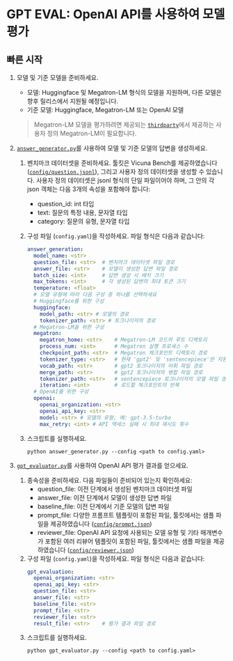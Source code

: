 # GPT EVAL: OpenAI API를 사용하여 모델 평가

## 빠른 시작

1. 모델 및 기준 모델을 준비하세요.
    - 모델: Huggingface 및 Megatron-LM 형식의 모델을 지원하며, 다른 모델은 향후 릴리스에서 지원될 예정입니다.
    - 기준 모델: Huggingface, Megatron-LM 또는 OpenAI 모델
    > Megatron-LM 모델을 평가하려면 제공되는 [`thirdparty`](../../../thirdparty/)에서 제공하는 사용자 정의 Megatron-LM이 필요합니다.

2. [`answer_generator.py`](answer_generator.py)를 사용하여 모델 및 기준 모델의 답변을 생성하세요.
    1. 벤치마크 데이터셋을 준비하세요. 툴킷은 Vicuna Bench를 제공하였습니다([`config/question.jsonl`](./config/question.jsonl)), 그리고 사용자 정의 데이터셋을 생성할 수 있습니다. 사용자 정의 데이터셋은 jsonl 형식의 단일 파일이어야 하며, 그 안의 각 json 객체는 다음 3개의 속성을 포함해야 합니다:
        - question_id: int 타입
        - text: 질문의 특정 내용, 문자열 타입
        - category: 질문의 유형, 문자열 타입

    2. 구성 파일 (`config.yaml`)을 작성하세요. 파일 형식은 다음과 같습니다:
        ```yaml
        answer_generation:
          model_name: <str>
          question_file: <str>  # 벤치마크 데이터셋 파일 경로
          answer_file: <str>    # 모델이 생성한 답변 파일 경로
          batch_size: <int>     # 답변 생성 시 배치 크기
          max_tokens: <int>     # 각 생성된 답변의 최대 토큰 크기
          temperature: <float>
          # 모델 유형에 따라 다음 구성 중 하나를 선택하세요
          # Huggingface를 위한 구성
          huggingface:
            model_path: <str> # 모델의 경로
            tokenizer_path: <str> # 토크나이저의 경로
          # Megatron-LM을 위한 구성
          megatron:
            megatron_home: <str>    # Megatron-LM 코드의 루트 디렉토리
            process_num: <int>      # Megatron 실행 프로세스 수
            checkpoint_path: <str>  # Megatron 체크포인트 디렉토리 경로
            tokenizer_type: <str>   # 현재 'gpt2' 및 'sentencepiece'만 지원
            vocab_path: <str>       # gpt2 토크나이저의 어휘 파일 경로
            merge_path: <str>       # gpt2 토크나이저의 병합 파일 경로
            tokenizer_path: <str>   # sentencepiece 토크나이저의 모델 파일 경로
            iteration: <int>        # 로드할 체크포인트의 반복
          # OpenAI를 위한 구성
          openai:
            openai_organization: <str>
            openai_api_key: <str>
            model: <str> # 모델의 유형, 예: gpt-3.5-turbo
            max_retry: <int> # API 액세스 실패 시 최대 재시도 횟수
        ```
    3. 스크립트를 실행하세요.
        ```shell
        python answer_generator.py --config <path to config.yaml>
        ```

3. [`gpt_evaluator.py`](gpt_evaluator.py)를 사용하여 OpenAI API 평가 결과를 얻으세요.
    1. 종속성을 준비하세요. 다음 파일들이 준비되어 있는지 확인하세요:
        - question_file: 이전 단계에서 생성된 벤치마크 데이터셋 파일
        - answer_file: 이전 단계에서 모델이 생성한 답변 파일
        - baseline_file: 이전 단계에서 기준 모델의 답변 파일
        - prompt_file: 다양한 프롬프트 템플릿이 포함된 파일, 툴킷에서는 샘플 파일을 제공하였습니다 ([`config/prompt.json`](config/prompt.json))
        - reviewer_file: OpenAI API 요청에 사용되는 모델 유형 및 기타 매개변수가 포함된 여러 리뷰어 템플릿이 포함된 파일, 툴킷에서는 샘플 파일을 제공하였습니다 ([`config/reviewer.json`](config/reviewer.jsonl))
    2. 구성 파일 (`config.yaml`)을 작성하세요. 파일 형식은 다음과 같습니다:
        ```yaml
        gpt_evaluation:
          openai_organization: <str>
          openai_api_key: <str>
          question_file: <str>
          answer_file: <str>
          baseline_file: <str>
          prompt_file: <str>
          reviewer_file: <str>
          result_file: <str>    # 평가 결과 파일 경로
        ```
    3. 스크립트를 실행하세요.
        ```shell
        python gpt_evaluator.py --config <path to config.yaml>
        ```
